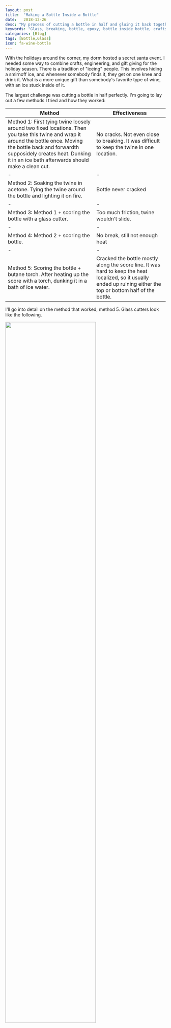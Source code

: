 ```yaml
---
layout: post
title:  "Making a Bottle Inside a Bottle"
date:   2018-12-26
desc: "My process of cutting a bottle in half and gluing it back together, through trial and error."
keywords: "Glass, breaking, bottle, epoxy, bottle inside bottle, crafts"
categories: [Blog]
tags: [Bottle,Glass]
icon: fa-wine-bottle
---
```


With the holidays around the corner, my dorm hosted a secret santa event. I needed some way to combine crafts, engineering, and gift giving for the holiday season. There is a tradition of "iceing" people. This involves hiding a smirnoff ice, and whenever somebody finds it, they get on one knee and drink it. What is a more unique gift than somebody's favorite type of wine, with an ice stuck inside of it.

The largest challenge was cutting a bottle in half perfectly. I'm going to lay out a few methods I tried and how they worked:

Method | Effectiveness
------------ | -------------
Method 1: First tying twine loosely around two fixed locations. Then you take this twine and wrap it around the bottle once. Moving the bottle back and forwardth supposidely creates heat. Dunking it in an ice bath afterwards should make a clean cut.  | No cracks. Not even close to breaking. It was difficult to keep the twine in one location.
 -|-
Method 2: Soaking the twine in acetone. Tying the twine around the bottle and lighting it on fire. | Bottle never cracked
 -|-
Method 3: Method 1 + scoring the bottle with a glass cutter. | Too much friction, twine wouldn't slide. 
 -|-
Method 4: Method 2 + scoring the bottle. | No break, still not enough heat
 -|-
Method 5: Scoring the bottle + butane torch. After heating up the score with a torch, dunking it in a bath of ice water. | Cracked the bottle mostly along the score line. It was hard to keep the heat localized, so it usually ended up ruining either the top or bottom half of the bottle.

I'll go into detail on the method that worked, method 5. Glass cutters look like the following. 

<!-- ![edit]({{ site.img_path }}/bottleinsidebottle/glasscutter.jpg) -->
<img src="{{ site.img_path }}/bottleinsidebottle/glasscutter.jpg" width="75%">

They require a large amount of pressure to score the glass. I found a corner outside and lined it with cardboard so the glass bottle could slide without friction. I found a small rock and added some duct tape to it to better interface with the glass cutter. I then used the rock to prop up and stabilize the glass cutter. I rotated the bottle while keeping pressure on the bottle in the direction of the corner. The bottle was stabilized as well as the glass cutter. It still requires a bit of guiding for the glass cutter to meet the cut as it finishes it. If the wheel that cuts the glass isn't exactly vertical, it travels a bit. 

After the botttle was scored, I filled a trashcan up with water and ice. I assembeled my butane torch (they say to be stored disasembeled), and rotated the bottle as I applied the flame. I kept the flame sideways as it seemed to keep the heat more localized. Instead of the hot gas and flame hitting the bottle head on and deflecting sideways, it would brush off the bottle in the direction of the score. After doing so, I would take the bottle and quickly submurge it in the water. Usually, the bottle wouldn't completely break in half, but create a crack about half way around. This was enough to bang it a few times against the soft plastic of my trashcan and complete the break.

The crack on the bottle traveled down either the top side or bottom side, so I decided to break two different bottles and glue them together. Not obtaining two halves at once presented another issue. The cut on one bottle would not match up to the cut on the bottom bottle. This was fixed through a lot of sanding of 80 grit sandpaper. 

I started at 200 grit, but decided that 80 grit sandpaper was working better and faster. Sanding required circular motions and frequent cleaning of the sandpaper. Research on the danger of sanded glass veries from not harmfull at all, it is just more fine sand, to you will develop silicosis. I did not want to risk anything and wore a dusk mask. Additionally, this fine dust coats clothes and required dusting myself off afterwards. 

I put the bottle in, and noticed it wouldn't fit. I went back and cut another glass at a different location, so fusing the bottles together would then make one larger bottle than we started with.

Working with epoxy was a whole other mess. I didn't want to bother measuring and mixing some West Systems epoxy I had laying around, so I resorted to hardware store epoxy. Epoxy is not food safe, which I noted and accounted for later on. The epoxy didn't become as thick as I hoped, so it dripped down the sides of the glass. I cleaned most of it off, but it was slightly visable in the finished product. 

After letting it dry, I filled it with water. As I put the cork in, the pressure forced a crack down the bottom half of the bottle. I didn't have time to reinforce it with epoxy, so I ignored it and hoped it would be handled with care. After all, it was intended to be broken. 

Finally, I had a finished product.

<!-- ![edit]({{ site.img_path }}/bottleinsidebottle/bottle.JPG) -->
<img src="{{ site.img_path }}/bottleinsidebottle/bottle.JPG" width="75%">

